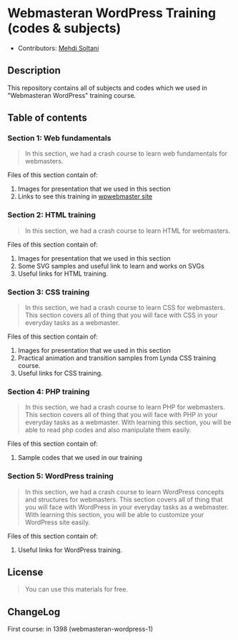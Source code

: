 # Webmasteran WordPress Training (codes & subjects)  

* Contributors: [Mehdi Soltani](https://github.com/msn60)



## Description
This repository contains all of subjects and codes which we used in "Webmasteran WordPress" training course.


## Table of contents

### Section 1: Web fundamentals 

> In this section, we had a crash course to learn web fundamentals for webmasters. 

Files of this section contain of:

1. Images for presentation that we used in this section
2. Links to see this training in [wpwebmaster site](https://wpwebmaster.ir)


### Section 2: HTML training

> In this section, we had a crash course to learn HTML for webmasters. 

Files of this section contain of: 
1. Images for presentation that we used in this section
2. Some SVG samples and useful link to learn and works on SVGs
3. Useful links for HTML training. 

### Section 3: CSS training

> In this section, we had a crash course to learn CSS for webmasters. 
This section covers all of thing that you will face with CSS in your everyday tasks as a webmaster.

Files of this section contain of: 
1. Images for presentation that we used in this section
2. Practical animation and transition samples from Lynda CSS training course.
3. Useful links for CSS training.

### Section 4: PHP training

> In this section, we had a crash course to learn PHP for webmasters. 
This section covers all of thing that you will face with PHP in your everyday tasks as a webmaster. 
With learning this section, you will be able to read php codes and also manipulate them easily.   

Files of this section contain of: 
1. Sample codes that we used in our training

### Section 5: WordPress training

> In this section, we had a crash course to learn WordPress concepts and structures for webmasters. 
This section covers all of thing that you will face with WordPress in your everyday tasks as a webmaster. 
With learning this section, you will be able to customize your WordPress site easily.   

Files of this section contain of: 
1. Useful links for WordPress training.

## License
> You can use this materials for free.

## ChangeLog

First course: in 1398 (webmasteran-wordpress-1)